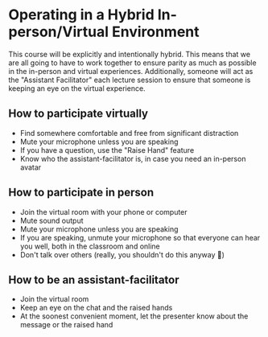 # Operating in a Hybrid In-person/Virtual Environment

This course will be explicitly and intentionally hybrid. This means that we are all going to have to work together to ensure parity as much as possible in the in-person and virtual experiences. Additionally, someone will act as the "Assistant Facilitator" each lecture session to ensure that someone is keeping an eye on the virtual experience.

## How to participate virtually

* Find somewhere comfortable and free from significant distraction
* Mute your microphone unless you are speaking
* If you have a question, use the "Raise Hand" feature
* Know who the assistant-facilitator is, in case you need an in-person avatar

## How to participate in person

* Join the virtual room with your phone or computer
* Mute sound output
* Mute your microphone unless you are speaking
* If you are speaking, unmute your microphone so that everyone can hear you well, both in the classroom and online
* Don't talk over others (really, you shouldn't do this anyway :shrug:)

## How to be an assistant-facilitator

* Join the virtual room
* Keep an eye on the chat and the raised hands
* At the soonest convenient moment, let the presenter know about the message or the raised hand
